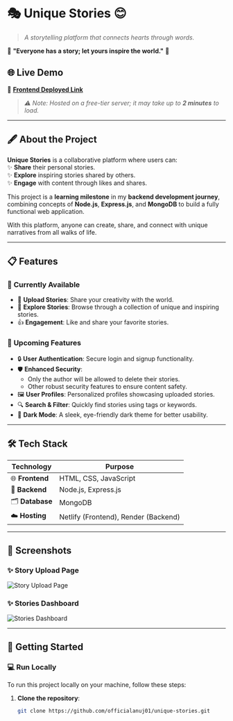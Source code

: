 # 🎭 **Unique Stories** 😊  
> *A storytelling platform that connects hearts through words.*  

🌟 **"Everyone has a story; let yours inspire the world."** 🌟  

## 🌐 **Live Demo**  
🚀 **[Frontend Deployed Link](https://main--uniquesto.netlify.app/)**  
> _⚠️ Note: Hosted on a free-tier server; it may take up to **2 minutes** to load._  

---

## 🖋️ **About the Project**  

**Unique Stories** is a collaborative platform where users can:  
✨ **Share** their personal stories.  
✨ **Explore** inspiring stories shared by others.  
✨ **Engage** with content through likes and shares.  

This project is a **learning milestone** in my **backend development journey**, combining concepts of **Node.js**, **Express.js**, and **MongoDB** to build a fully functional web application.  

With this platform, anyone can create, share, and connect with unique narratives from all walks of life.

---

## 📋 **Features**  

### 🎉 **Currently Available**  
- 📝 **Upload Stories**: Share your creativity with the world.  
- 📖 **Explore Stories**: Browse through a collection of unique and inspiring stories.  
- 👍 **Engagement**: Like and share your favorite stories.  

### 🔮 **Upcoming Features**  
- 🔒 **User Authentication**: Secure login and signup functionality.  
- 🛡️ **Enhanced Security**:  
  - Only the author will be allowed to delete their stories.  
  - Other robust security features to ensure content safety.  
- 🖼️ **User Profiles**: Personalized profiles showcasing uploaded stories.  
- 🔍 **Search & Filter**: Quickly find stories using tags or keywords.  
- 🌙 **Dark Mode**: A sleek, eye-friendly dark theme for better usability.

---

## 🛠️ **Tech Stack**  

| **Technology**  | **Purpose**                          |
|------------------|--------------------------------------|
| 🌐 **Frontend**  | HTML, CSS, JavaScript               |
| 🔧 **Backend**   | Node.js, Express.js                 |
| 🗂️ **Database**  | MongoDB                             |
| ☁️ **Hosting**   | Netlify (Frontend), Render (Backend)|

---

## 📸 **Screenshots**  

### ✨ **Story Upload Page**  
![Story Upload Page](images/image1.png)  

### ✨ **Stories Dashboard**  
![Stories Dashboard](images/image2.png)  

---

## 🚀 **Getting Started**  

### 💻 **Run Locally**  

To run this project locally on your machine, follow these steps:

1. **Clone the repository**:  
   ```bash
   git clone https://github.com/officialanuj01/unique-stories.git
